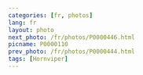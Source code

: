 ```yaml
---
categories: [fr, photos]
lang: fr
layout: photo
next_photo: /fr/photos/P0000446.html
picname: P0000110
prev_photo: /fr/photos/P0000444.html
tags: [Hornviper]
---
```

